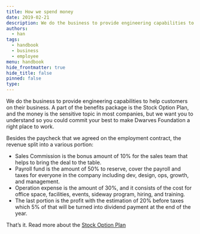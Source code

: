 ```yaml
---
title: How we spend money
date: 2019-02-21
description: We do the business to provide engineering capabilities to help customers on their business. A part of the benefits package is the Stock Option Plan, and the money is the sensitive topic in most companies, but we want you to understand so you could commit your best to make Dwarves Foundation a right place to work.
authors: 
  - han
tags: 
  - handbook
  - business
  - employee
menu: handbook
hide_frontmatter: true
hide_title: false
pinned: false
type:
---
```


We do the business to provide engineering capabilities to help customers on their business. A part of the benefits package is the Stock Option Plan, and the money is the sensitive topic in most companies, but we want you to understand so you could commit your best to make Dwarves Foundation a right place to work.

Besides the paycheck that we agreed on the employment contract, the revenue split into a various portion:

- Sales Commission is the bonus amount of 10% for the sales team that helps to bring the deal to the table.
- Payroll fund is the amount of 50% to reserve, cover the payroll and taxes for everyone in the company including dev, design, ops, growth, and management.
- Operation expense is the amount of 30%, and it consists of the cost for office space, facilities, events, sideway program, hiring, and training.
- The last portion is the profit with the estimation of 20% before taxes which 5% of that will be turned into dividend payment at the end of the year.

That’s it. Read more about the [Stock Option Plan](stock-option-plan.md)